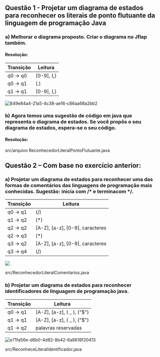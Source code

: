 ## Questão 1 - Projetar um diagrama de estados para reconhecer os literais de ponto flutuante da linguagem de programação Java

### a) Melhorar o diagrama proposto. Criar o diagrama no Jflap também.

#### Resolução:

| Transição | Leitura    |
| --------- | ---------- |
| q0 -> q0  | [0-9], (,) |
| q0 -> q1  | (.)        |
| q1 -> q1  | [0-9], (,) |

![849e84a4-21a5-4c38-ae16-c86aa68a2bb2](file:///C:/Users/lkunr/OneDrive/Imagens/Typedown/849e84a4-21a5-4c38-ae16-c86aa68a2bb2.png)

### b) Agora temos uma sugestão de código em java que representa o diagrama de estados. Se você propôs o seu diagrama de estados, espera-se o seu código.

#### Resolução:

src/arquivo ReconhecedorLiteralPontoFlutuante.java

## Questão 2 – Com base no exercício anterior:

### a) Projetar um diagrama de estados para reconhecer uma das formas de comentários das linguagens de programação mais conhecidas. Sugestão: inicia com /* e terminacom */.

| Transição | Leitura                         |
| --------- | ------------------------------- |
| q0 -> q1  | (/)                             |
| q1 -> q2  | (*)                             |
| q2 -> q2  | [A-Z], [a-z], [0-9], caracteres |
| q2 -> q3  | (*)                             |
| q3 -> q2  | [A-Z], [a-z], [0-9], caracteres |
| q3 -> q4  | (/)                             |

![](file:///C:/Users/lkunr/Downloads/WhatsApp%20Image%202023-08-24%20at%2019.37.31.jpeg)

src/ReconhecedorLiteralComentarios.java

### b) Projetar um diagrama de estados para reconhecer identificadores de linguagem de programação java.

| Transição | Leitura                    |
| --------- | -------------------------- |
| q0 -> q1  | [A-Z], [a-z], ( _ ), ("$") |
| q1 -> q1  | [A-Z], [a-z], ( _ ), ("$") |
| q1 -> q2  | palavras reservadas        |

![e71fa56e-d6b0-4d82-8b42-6a8616f20413](file:///C:/Users/lkunr/OneDrive/Imagens/Typedown/e71fa56e-d6b0-4d82-8b42-6a8616f20413.png)

src/ReconheceLiteralIdentificador.java


